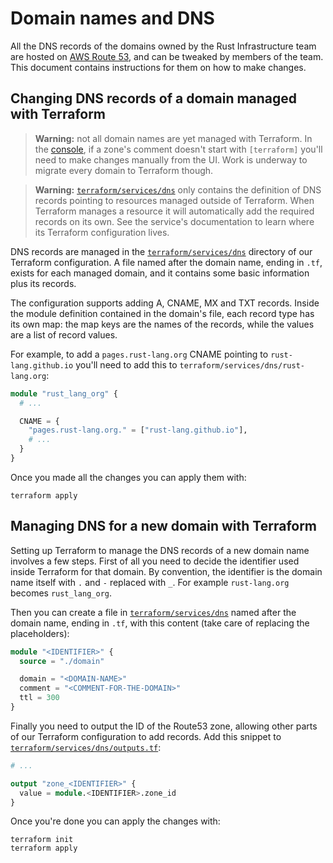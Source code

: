# Domain names and DNS

All the DNS records of the domains owned by the Rust Infrastructure team are
hosted on [AWS Route 53], and can be tweaked by members of the team. This
document contains instructions for them on how to make changes.

## Changing DNS records of a domain managed with Terraform

> **Warning:** not all domain names are yet managed with Terraform. In the
> [console][hosted-zones], if a zone's comment doesn't start with `[terraform]`
> you'll need to make changes manually from the UI. Work is underway to migrate
> every domain to Terraform though.

> **Warning:** [`terraform/services/dns`][dns-dir] only contains the definition
> of DNS records pointing to resources managed outside of Terraform. When
> Terraform manages a resource it will automatically add the required records
> on its own. See the service's documentation to learn where its Terraform
> configuration lives.

DNS records are managed in the [`terraform/services/dns`][dns-dir] directory of
our Terraform configuration. A file named after the domain name, ending in
`.tf`, exists for each managed domain, and it contains some basic information
plus its records.

The configuration supports adding A, CNAME, MX and TXT records. Inside the
module definition contained in the domain's file, each record type has its own
map: the map keys are the names of the records, while the values are a list of
record values.

For example, to add a `pages.rust-lang.org` CNAME pointing to
`rust-lang.github.io` you'll need to add this to
`terraform/services/dns/rust-lang.org`:

```terraform
module "rust_lang_org" {
  # ...

  CNAME = {
    "pages.rust-lang.org." = ["rust-lang.github.io"],
    # ...
  }
}
```

Once you made all the changes you can apply them with:

```
terraform apply
```

## Managing DNS for a new domain with Terraform

Setting up Terraform to manage the DNS records of a new domain name involves a
few steps. First of all you need to decide the identifier used inside
Terraform for that domain. By convention, the identifier is the domain name
itself with `.` and `-` replaced with `_`. For example `rust-lang.org` becomes
`rust_lang_org`.

Then you can create a file in [`terraform/services/dns`][dns-dir] named after
the domain name, ending in `.tf`, with this content (take care of replacing the
placeholders):

```terraform
module "<IDENTIFIER>" {
  source = "./domain"

  domain = "<DOMAIN-NAME>"
  comment = "<COMMENT-FOR-THE-DOMAIN>"
  ttl = 300
}
```

Finally you need to output the ID of the Route53 zone, allowing other parts of
our Terraform configuration to add records. Add this snippet to
[`terraform/services/dns/outputs.tf`][outputs-file]:

```terraform
# ...

output "zone_<IDENTIFIER>" {
  value = module.<IDENTIFIER>.zone_id
}
```

Once you're done you can apply the changes with:

```
terraform init
terraform apply
```

[AWS Route 53]: https://aws.amazon.com/route53/
[hosted-zones]: https://console.aws.amazon.com/route53/home#hosted-zones:
[dns-dir]: https://github.com/rust-lang/simpleinfra/tree/master/terraform/services/dns/
[outputs-file]: https://github.com/rust-lang/simpleinfra/blob/master/terraform/services/dns/outputs.tf
